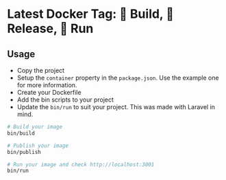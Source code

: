# Latest Docker Tag: 🏨 Build, 📔 Release, 🚀 Run

## Usage

- Copy the project
- Setup the `container` property in the `package.json`. Use the example one for more information.
- Create your Dockerfile
- Add the bin scripts to your project
- Update the `bin/run` to suit your project. This was made with Laravel in mind.

```bash
# Build your image
bin/build

# Publish your image
bin/publish

# Run your image and check http://localhost:3001
bin/run
```
